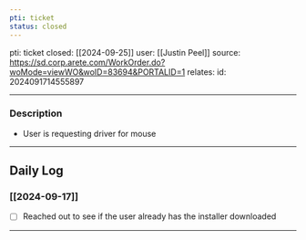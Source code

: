 ```yaml
---
pti: ticket
status: closed
---
```

pti: ticket 
closed: [[2024-09-25]]
user: [[Justin Peel]]
source: https://sd.corp.arete.com/WorkOrder.do?woMode=viewWO&woID=83694&PORTALID=1
relates: 
id: 2024091714555897

---
### Description
- User is requesting driver for mouse
---
## Daily Log
### [[2024-09-17]]
- [ ] Reached out to see if the user already has the installer downloaded
---




